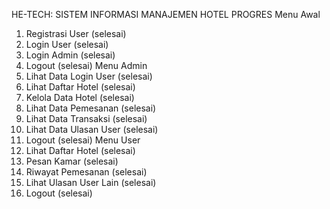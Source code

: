 HE-TECH: SISTEM INFORMASI MANAJEMEN HOTEL
PROGRES 
Menu Awal
1.	Registrasi User (selesai)
2.	Login User (selesai)
3.	Login Admin (selesai)
4.	Logout (selesai)
Menu Admin
1.	Lihat Data Login User (selesai)
2.	Lihat Daftar Hotel (selesai)
3.	Kelola Data Hotel (selesai)
4.	Lihat Data Pemesanan (selesai)
5.	Lihat Data Transaksi (selesai)
6.	Lihat Data Ulasan User (selesai)
7.	Logout (selesai)
Menu User
1.	Lihat Daftar Hotel (selesai)
2.	Pesan Kamar (selesai)
3.	Riwayat Pemesanan (selesai)
4.	Lihat Ulasan User Lain (selesai)
5.	Logout (selesai)

